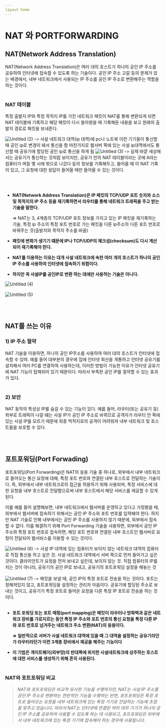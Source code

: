 ```yaml
---
layout home
---
```

# NAT 와 PORTFORWARDING

## NAT(Network Address Translation)

NAT(Network Address Translation)은 여러 대의 호스트가 하나의 공인 IP 주소를 공유하여 인터넷에 접속할 수 있도록 하는 기술이다. 공인 IP 주소 고갈 등의 문제가 있는 배경에서, 내부 네트워크에서 사용되는 IP 주소를 공인 IP 주소로 변환해주는 역할을 하는 것이다. 
   <br/><br/>
### NAT 테이블

특정 출발지 IP와 특정 목적지 IP를 가진 네트워크 패킷이 NAT를 통해 변환되게 되면 NAT 테이블에 기록하고 해당 패킷이 다시 돌아왔을 때 기록해둔 내용을 보고 원래의 출발지 경로로 패킷을 보내준다.

![Untitled (2)](https://user-images.githubusercontent.com/127702320/233877338-c3ef4047-82f6-4186-93eb-8175a02083da.png)
-> 사설 네트워크 대역(ip 대역)에 pc나 노트북 이런 기기들이 통신할 때 공인 ip로 변경이 돼서 통신을 함
마찬가지로 웹서버 쪽에 있는 사설 ip대역에서도 통신할 때 공유기에 할당된 공인 ip로 통신을 하게 됨
![Untitled (3)](https://user-images.githubusercontent.com/127702320/233877354-0ec386af-f068-4cd4-a097-d90ee9264d3d.png)
-> 실제 바깥 세상에서는 공유기가 통신하는 것처럼 보이지만, 공유기 안의 NAT 테이블이라는 곳에 A라는 컴퓨터가 며칠 몇 시에 밖으로 나갔다 등의 정보를 기록해두고, 들어올 때 이 NAT 기록이 있고, 그 요청에 대한 응답이 들어올 때만 들어올 수 있는 것이다.

   <br/><br/>

- **NAT(Network Address Translation)은 IP 패킷의 TCP/UDP 포트 숫자와 소스 및 목적지의 IP 주소 등을 재기록하면서 라우터를 통해 네트워크 트래픽을 주고 받는 기술을 말한다.**
    
    ⇒ NAT는 3, 4계층의 TCP/UDP 포트 정보를 가지고 있는 IP 패킷을 재기록하는 기술, 특정 ip 주소의 특정 포트 번호로 가는 패킷을 다른 ip주소의 다른 포트 번호로 바꿔주는 것(출발지와 목적지 주소를 바꿈) 
    
- **패킷에 변화가 생기기 떄문에 IP나 TCP/UDP의 체크섬(checksum)도 다시 계산되어 재기록해야 한다.**
- **NAT를 이용하는 이유는 대개 사설 네트워크에 속한 여러 개의 호스트가 하나의 공인 IP 주소를 사용하여 인터넷에 접속하기 위함이다.**
- **하지만 꼭 사설IP를 공인IP로 변환 하는 데에만 사용하는 기술은 아니다.**

![Untitled (4)](https://user-images.githubusercontent.com/127702320/233877358-87e59fe1-f290-4f95-a1c2-f08d7c92dfbf.png)
   <br/><br/>
![Untitled (5)](https://user-images.githubusercontent.com/127702320/233877368-18071748-2f28-45df-8fac-44a329c7c66c.png)


   <br/><br/>
## NAT를 쓰는 이유

### 1) IP 주소 절약

NAT 기술을 이용하면, 하나의 공인 IP주소를 사용하여 여러 대의 호스트가 인터넷에 접속할 수 있따. 예를 들어 대부분의 경우에 집에 인터넷 회선을 개통하고 인터넷 공유기를 설치해서 여러 PC를 연결하여 사용하는데, 이러한 방법이 가능한 이유가 인터넷 공유기에 NAT 기능이 탑재되어 있기 때문이다. 따라서 부족한 공인 IP를 절약할 수 있는 효과가 있다. 
   <br/><br/>
### 2) 보안

NAT 동작의 특성상 IP를 숨길 수 있는 기능이 있다. 예를 들어, 라우터(또는 공유기 등) 외부로 트래픽이 나갈 떄는 사설 IP가 공인 IP 주소로 바뀌므로 공격자가 라우터 안 쪽에 있는 사설 IP를 모르기 때문에 최종 먹적지로의 공격이 어려워져 내부 네트워크 및 호스트들을 보호할 수 있다. 

   <br/><br/>

## 포트포워딩(Port Forwading)

포트포워딩(Port Forwarding)은 NAT의 응용 기술 중 하나로, 외부에서 내부 네트워크로 들어오는 통신 요청에 대해, 특정 포트 번호와 연결된 내부 호스트로 전달하는 기술이다. 즉, 외부에서 내부 네트워크로의 접근을 허용하기 위해 사용되며, 특정 서비스에 대한 요청을 내부 호스트로 전달함으로써 내부 호스트에서 해당 서비스를 제공할 수 있게 된다.

이를 예를 들어 설명해보면, 내부 네트워크에서 웹서버를 운영하고 있다고 가정봤을 때, 외부에서 웹서버에 접속하기 위해서는 공인 IP 주소와 포트 번호를 입력해야 한다. 하지만 NAT 기술로 인해 내부에서는 공인 IP 주소를 사용하지 않기 때문에, 외부에서 접속할 수 없다. 이를 해결하기 위해 Port Forwarding 기술을 사용하면, 외부에서 공인 IP 주소와 특정 포트 번호로 접속하면, 해당 포트 번호와 연결된 내부 호스트인 웹서버로 요청이 전달되어 웹서비스를 이용할 수 있는 것이다.


![Untitled (6)](https://user-images.githubusercontent.com/127702320/233877378-db602c79-83e4-451c-89a2-66fae27c4054.png)
-> 사설 IP 대역에 있는 컴퓨터가 보이지 않는 네트워크 대역의 컴퓨터로 직접 통신을 하고 싶은 것. 사설 네트워크 대역에서 서버 쪽으로 먼저 들어가고  싶은 것이다. 클라이언트가 요청을 먼저 보내고 싶은데, 보이지 않는 것.
직접 컴퓨터의 IP를 치는 것이 아니라, 공유기의 공인 IP로 보내고, 공유기의 포트포워딩 설정을 해놓는 것 
   <br/><br/>
![Untitled (7)](https://user-images.githubusercontent.com/127702320/233877396-aac56e8d-7f2e-44be-b8db-bcfa99fadadb.png)
-> 패킷을 보낼 때, 공인 IP의 특정 포트로 전송을 하는 것이다. 포트는 정해져있지 않고, 포트포워딩을 설정하는 관리자 마음이다. 공유기에 할당된 주소로 보내는 것이고, 공유기가 특정 포트로 들어온 요청을 다른 특정 IP 포트로 전송을 하는 것이다. 
   <br/><br/>
- **포트 포워딩 또는 포트 매핑(port mapping)은 패킷이 라우터나 방화벽과 같은 네트워크 장비를 가로지르는 동안 특정 IP 주소와 포트 번호의 통신 요청을 특정 다른 IP와 포트 번호로 넘겨주는 네트워크 주소 변환(NAT)의 응용이다.**
    
    **⇒ 일반적으로 서버가 사설 네트워크 대역에 있을 때 그 대역을 설정하는 공유기라던가 라우터라던가 이런 3계층 장비에서 제공을 해주는 기능이다**
    
- **이 기법은 게이트웨이(외부망)의 반대쪽에 위치한 사설네트워크에 상주하는 호스트에 대한 서비스를 생성하기 위해 흔히 사용된다.**
   <br/><br/>
### NAT와 포트포워딩 비교

> *NAT와 포트포워딩은 비교적 유사한 기능을 수행하지만, NAT는 사설 IP 주소를 공인 IP 주소로 변환하는 전반적인 기능을 수행하는 반면, 포트포워딩은 특정 포트로 들어오는 요청을 내부 네트워크에 있는 특정 기기로 전달하는 기능에 초점을 맞추고 있습니다. 따라서 NAT는 인터넷에 연결된 여러 대의 기기가 하나의 공인 IP 주소를 공유하여 사용할 수 있도록 하는 데 사용되고, 포트포워딩은 외부에서 내부 네트워크에 있는 특정 기기에 접속해야 하는 경우에 사용됩니다.*
>